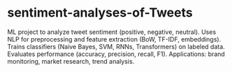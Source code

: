 # sentiment-analyses-of-Tweets
ML project to analyze tweet sentiment (positive, negative, neutral). Uses NLP for preprocessing  and feature extraction (BoW, TF-IDF, embeddings). Trains classifiers (Naive Bayes, SVM, RNNs, Transformers) on labeled data. Evaluates performance (accuracy, precision, recall, F1). Applications: brand monitoring, market research, trend analysis.
